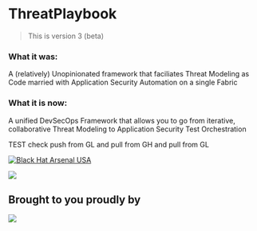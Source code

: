 # ThreatPlaybook

> This is version 3 (beta)

### What it was: 
A (relatively) Unopinionated framework that faciliates Threat Modeling as Code married with Application Security Automation on a single Fabric

### What it is now: 
A unified DevSecOps Framework that allows you to go from iterative, collaborative Threat Modeling to Application Security Test Orchestration



TEST check push from GL and pull from GH and pull from GL

[![Black Hat Arsenal USA](https://rawgit.com/toolswatch/badges/master/arsenal/usa/2018.svg)](https://www.blackhat.com/us-18/arsenal/schedule/index.html#threatplaybook-11697)

![](docs/img/tp_logo.png)

## Brought to you proudly by
![](docs/img/we45logo.jpg)

